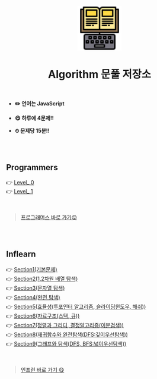 <div align="center">
  <br />
  <img src="./images/study.png" alt="note" width= "120px" height= "120px" />
  <br />
  <h1>  Algorithm 문풀 저장소  </h1>
  <br />
</div>

- **✏️ 언어는 JavaScript**

- **😋 하루에 4문제!!**

- **⏲ 문제당 15분!!**

<br />
<br />

## Programmers

👉 [Level\_ 0](./programmers/LEVEL_0/README.md) <br />
👉 [Level\_ 1](./programmers/LEVEL_1/README.md)

<br />

> [프로그래머스 바로 가기😝](https://school.programmers.co.kr/)

<br />
<br />

## Inflearn

👉 [Section1(기본문제)](./inflearn/%EC%84%B8%EC%85%981/README.md) <br />
👉 [Section2(1,2차원 배열 탐색)](./inflearn/%EC%84%B9%EC%85%982/README.md) <br />
👉 [Section3(문자열 탐색)](./inflearn/%EC%84%B9%EC%85%983/README.md) <br />
👉 [Section4(완전 탐색)](./inflearn/%EC%84%B9%EC%85%984/README.md) <br />
👉 [Section5(효율성(투포인터 알고리즘, 슬라이딩윈도우, 해쉬))](./inflearn/%EC%84%B9%EC%85%985/README.md) <br />
👉 [Section6(자료구조(스택, 큐))](./inflearn/%EC%84%B9%EC%85%986/README.md) <br />
👉 [Section7(정렬과 그리디, 결정알고리즘(이분검색))](./inflearn/%EC%84%B9%EC%85%987/README.md) <br />
👉 [Section8(재귀함수와 완전탐색(DFS:깊이우선탐색))](./inflearn/%EC%84%B9%EC%85%988/README.md) <br />
👉 [Section9(그래프와 탐색(DFS, BFS:넓이우선탐색))](./inflearn/%EC%84%B9%EC%85%989/README.md) <br />

<br />

> [인프런 바로 가기 😋](https://www.inflearn.com/)
